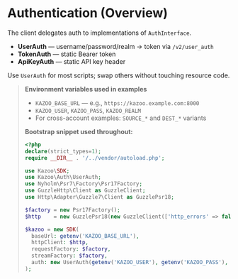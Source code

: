 # Authentication (Overview)

The client delegates auth to implementations of `AuthInterface`.
- **UserAuth** — username/password/realm → token via `/v2/user_auth`
- **TokenAuth** — static Bearer token
- **ApiKeyAuth** — static API key header

Use `UserAuth` for most scripts; swap others without touching resource code.


> **Environment variables used in examples**
>
> - `KAZOO_BASE_URL` — e.g., `https://kazoo.example.com:8000`
> - `KAZOO_USER`, `KAZOO_PASS`, `KAZOO_REALM`
> - For cross-account examples: `SOURCE_*` and `DEST_*` variants
>
> **Bootstrap snippet used throughout:**
>
> ```php
> <?php
> declare(strict_types=1);
> require __DIR__ . '/../vendor/autoload.php';
>
> use Kazoo\SDK;
> use Kazoo\Auth\UserAuth;
> use Nyholm\Psr7\Factory\Psr17Factory;
> use GuzzleHttp\Client as GuzzleClient;
> use Http\Adapter\Guzzle7\Client as GuzzlePsr18;
>
> $factory = new Psr17Factory();
> $http    = new GuzzlePsr18(new GuzzleClient(['http_errors' => false]));
>
> $kazoo = new SDK(
>   baseUrl: getenv('KAZOO_BASE_URL'),
>   httpClient: $http,
>   requestFactory: $factory,
>   streamFactory: $factory,
>   auth: new UserAuth(getenv('KAZOO_USER'), getenv('KAZOO_PASS'), getenv('KAZOO_REALM'))
> );
> ```
